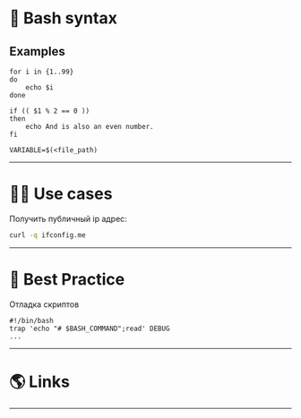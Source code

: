 # 🐚 Bash syntax

## Examples

```shell title=for
for i in {1..99}
do
	echo $i
done
```

```shell title=if
if (( $1 % 2 == 0 ))
then
	echo And is also an even number.
fi
```

```shell
VARIABLE=$(<file_path)
```

---

# 🤹‍♀️ Use cases

Получить публичный ip адрес:

```bash
curl -q ifconfig.me
```

---

# 🥇 Best Practice

Отладка скриптов

```shell
#!/bin/bash
trap 'echo "# $BASH_COMMAND";read' DEBUG
...
```

---

# 🌎 Links

---
